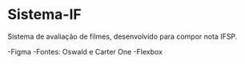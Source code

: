 # Sistema-IF

Sistema de avaliação de filmes, desenvolvido para compor nota IFSP.

-Figma
-Fontes: Oswald e Carter One
-Flexbox
